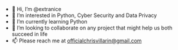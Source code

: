 - 👋 Hi, I’m @extranice
- 👀 I’m interested in Python, Cyber Security and Data Privacy
- 🌱 I’m currently learning Python
- 💞️ I’m looking to collaborate on any project that might help us both succeed in life
- 📫 Please reach me at officialchrisvillarin@gmail.com

<!---
extranice/extranice is a ✨ special ✨ repository because its `README.md` (this file) appears on your GitHub profile.
You can click the Preview link to take a look at your changes.
--->
